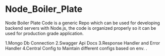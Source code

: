 # Node_Boiler_Plate
Node Boiler Plate Code is a generic Repo which can be used for developing backend servers with Node.js, the code is organized properly so it can be used for production grade application. 

1.Mongo Db Connection
2.Swagger Api Docs 
3.Response Handler and Error Handler 
4.Central Config to Maintain different configs based on env. .
